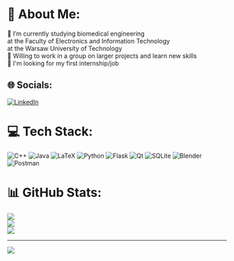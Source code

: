 # 💫 About Me:
🌱 I’m currently studying biomedical engineering<br>at the Faculty of Electronics and Information Technology<br>at the Warsaw University of Technology<br>👯 Willing to work in a group on larger projects and learn new skills<br>🤝 I'm looking for my first internship/job


## 🌐 Socials:
[![LinkedIn](https://img.shields.io/badge/LinkedIn-%230077B5.svg?logo=linkedin&logoColor=white)](https://linkedin.com/in/filip-misztal-9b9370239) 

# 💻 Tech Stack:
![C++](https://img.shields.io/badge/c++-%2300599C.svg?style=flat&logo=c%2B%2B&logoColor=white) ![Java](https://img.shields.io/badge/java-%23ED8B00.svg?style=flat&logo=java&logoColor=white) ![LaTeX](https://img.shields.io/badge/latex-%23008080.svg?style=flat&logo=latex&logoColor=white) ![Python](https://img.shields.io/badge/python-3670A0?style=flat&logo=python&logoColor=ffdd54) ![Flask](https://img.shields.io/badge/flask-%23000.svg?style=flat&logo=flask&logoColor=white) ![Qt](https://img.shields.io/badge/Qt-%23217346.svg?style=flat&logo=Qt&logoColor=white) ![SQLite](https://img.shields.io/badge/sqlite-%2307405e.svg?style=flat&logo=sqlite&logoColor=white) ![Blender](https://img.shields.io/badge/blender-%23F5792A.svg?style=flat&logo=blender&logoColor=white) ![Postman](https://img.shields.io/badge/Postman-FF6C37?style=flat&logo=postman&logoColor=white)
# 📊 GitHub Stats:
![](https://github-readme-stats.vercel.app/api?username=fmisztal&theme=nightowl&hide_border=true&include_all_commits=true&count_private=true)<br/>
![](https://github-readme-streak-stats.herokuapp.com/?user=fmisztal&theme=nightowl&hide_border=true)<br/>
![](https://github-readme-stats.vercel.app/api/top-langs/?username=fmisztal&theme=nightowl&hide_border=true&include_all_commits=true&count_private=true&layout=compact)

---
[![](https://visitcount.itsvg.in/api?id=fmisztal&icon=0&color=9)](https://visitcount.itsvg.in)

<!-- Proudly created with GPRM ( https://gprm.itsvg.in ) -->
